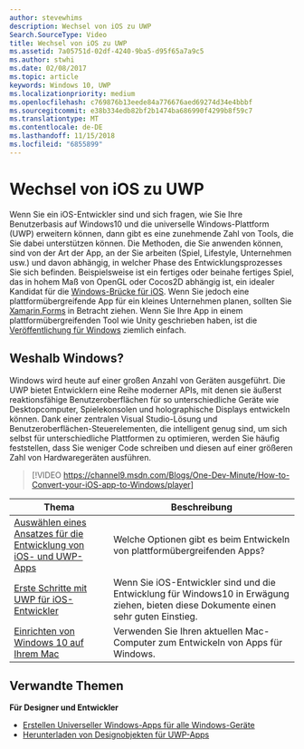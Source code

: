 ```yaml
---
author: stevewhims
description: Wechsel von iOS zu UWP
Search.SourceType: Video
title: Wechsel von iOS zu UWP
ms.assetid: 7a05751d-02df-4240-9ba5-d95f65a7a9c5
ms.author: stwhi
ms.date: 02/08/2017
ms.topic: article
keywords: Windows 10, UWP
ms.localizationpriority: medium
ms.openlocfilehash: c769876b13eede84a776676aed69274d34e4bbbf
ms.sourcegitcommit: e38b334edb82bf2b1474ba686990f4299b8f59c7
ms.translationtype: MT
ms.contentlocale: de-DE
ms.lasthandoff: 11/15/2018
ms.locfileid: "6855899"
---
```

# <a name="move-from-ios-to-uwp"></a>Wechsel von iOS zu UWP

Wenn Sie ein iOS-Entwickler sind und sich fragen, wie Sie Ihre Benutzerbasis auf Windows10 und die universelle Windows-Plattform (UWP) erweitern können, dann gibt es eine zunehmende Zahl von Tools, die Sie dabei unterstützen können. Die Methoden, die Sie anwenden können, sind von der Art der App, an der Sie arbeiten (Spiel, Lifestyle, Unternehmen usw.) und davon abhängig, in welcher Phase des Entwicklungsprozesses Sie sich befinden. Beispielsweise ist ein fertiges oder beinahe fertiges Spiel, das in hohem Maß von OpenGL oder Cocos2D abhängig ist, ein idealer Kandidat für die [Windows-Brücke für iOS](https://dev.windows.com/bridges/ios). Wenn Sie jedoch eine plattformübergreifende App für ein kleines Unternehmen planen, sollten Sie [Xamarin.Forms](https://www.xamarin.com/forms) in Betracht ziehen. Wenn Sie Ihre App in einem plattformübergreifenden Tool wie Unity geschrieben haben, ist die [Veröffentlichung für Windows](http://blogs.unity3d.com/2015/09/09/windows-10-universal-apps-in-unity-5-2/) ziemlich einfach.

## <a name="why-windows"></a>Weshalb Windows?

Windows wird heute auf einer großen Anzahl von Geräten ausgeführt. Die UWP bietet Entwicklern eine Reihe moderner APIs, mit denen sie äußerst reaktionsfähige Benutzeroberflächen für so unterschiedliche Geräte wie Desktopcomputer, Spielekonsolen und holographische Displays entwickeln können. Dank einer zentralen Visual Studio-Lösung und Benutzeroberflächen-Steuerelementen, die intelligent genug sind, um sich selbst für unterschiedliche Plattformen zu optimieren, werden Sie häufig feststellen, dass Sie weniger Code schreiben und diesen auf einer größeren Zahl von Hardwaregeräten ausführen.

> [!VIDEO https://channel9.msdn.com/Blogs/One-Dev-Minute/How-to-Convert-your-iOS-app-to-Windows/player]

| Thema | Beschreibung |
|-------|-------------|
| [Auswählen eines Ansatzes für die Entwicklung von iOS- und UWP-Apps](selecting-an-approach-to-ios-and-uwp-app-development.md) | Welche Optionen gibt es beim Entwickeln von plattformübergreifenden Apps? |
| [Erste Schritte mit UWP für iOS-Entwickler](getting-started-with-uwp-for-ios-developers.md) | Wenn Sie iOS-Entwickler sind und die Entwicklung für Windows10 in Erwägung ziehen, bieten diese Dokumente einen sehr guten Einstieg. |
| [Einrichten von Windows 10 auf Ihrem Mac](setting-up-your-mac-with-windows-10.md) | Verwenden Sie Ihren aktuellen Mac-Computer zum Entwickeln von Apps für Windows. |

## <a name="related-topics"></a>Verwandte Themen

**Für Designer und Entwickler**
* [Erstellen Universeller Windows-Apps für alle Windows-Geräte](http://go.microsoft.com/fwlink/p/?LinkID=397871)
* [Herunterladen von Designobjekten für UWP-Apps](https://msdn.microsoft.com/library/windows/apps/xaml/bg125377.aspx)
